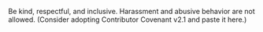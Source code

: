 Be kind, respectful, and inclusive. Harassment and abusive behavior are not allowed.
(Consider adopting Contributor Covenant v2.1 and paste it here.)
